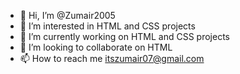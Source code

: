 - 👋 Hi, I’m @Zumair2005
- 👀 I’m interested in HTML and CSS projects
- 🌱 I’m currently working on HTML and CSS projects 
- 💞️ I’m looking to collaborate on HTML
- 📫 How to reach me itszumair07@gmail.com

<!---
Zumair2005/Zumair2005 is a ✨ special ✨ repository because its `README.md` (this file) appears on your GitHub profile.
You can click the Preview link to take a look at your changes.
--->
